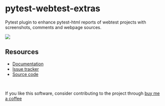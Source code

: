 # pytest-webtest-extras

Pytest plugin to enhance pytest-html reports of webtest projects with screenshots, comments and webpage sources.

![](https://img.shields.io/badge/license-MIT%202.0-blue.svg)

## Resources ##

- [Documentation](https://pytest-webtest-extras.readthedocs.io/en/stable/)
- [Issue tracker](https://github.com/harmin-parra/pytest-webtest-extras/issues)
- [Source code](https://github.com/harmin-parra/pytest-webtest-extras)

<br/>

If you like this software, consider contributing to the project through [buy me a coffee](https://www.buymeacoffee.com/harmin)
